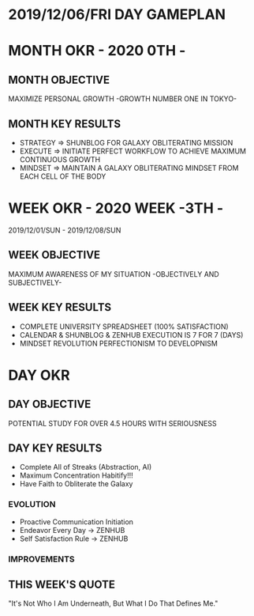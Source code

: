 # 2019/12/06/FRI DAY GAMEPLAN

# MONTH OKR - 2020 0TH -

## MONTH OBJECTIVE

MAXIMIZE PERSONAL GROWTH -GROWTH NUMBER ONE IN TOKYO-

## MONTH KEY RESULTS

- STRATEGY => SHUNBLOG FOR GALAXY OBLITERATING MISSION
- EXECUTE => INITIATE PERFECT WORKFLOW TO ACHIEVE MAXIMUM CONTINUOUS GROWTH
- MINDSET => MAINTAIN A GALAXY OBLITERATING MINDSET FROM EACH CELL OF THE BODY

# WEEK OKR - 2020 WEEK -3TH -

2019/12/01/SUN - 2019/12/08/SUN

## WEEK OBJECTIVE

MAXIMUM AWARENESS OF MY SITUATION -OBJECTIVELY AND SUBJECTIVELY-

## WEEK KEY RESULTS

- COMPLETE UNIVERSITY SPREADSHEET (100% SATISFACTION)
- CALENDAR & SHUNBLOG & ZENHUB EXECUTION IS 7 FOR 7 (DAYS)
- MINDSET REVOLUTION PERFECTIONISM TO DEVELOPNISM

# DAY OKR

## DAY OBJECTIVE

POTENTIAL STUDY FOR OVER 4.5 HOURS WITH SERIOUSNESS

## DAY KEY RESULTS

- Complete All of Streaks (Abstraction, AI)
- Maximum Concentration Habitify!!!
- Have Faith to Obliterate the Galaxy

### EVOLUTION

- Proactive Communication Initiation
- Endeavor Every Day -> ZENHUB
- Self Satisfaction Rule -> ZENHUB

### IMPROVEMENTS

## THIS WEEK'S QUOTE

"It's Not Who I Am Underneath, But What I Do That Defines Me."
